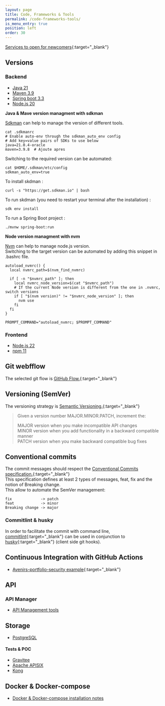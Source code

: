 ```yaml
---
layout: page
title: Code, Frameworks & Tools
permalink: /code-frameworks-tools/
is_menu_entry: true
position: left
order: 30
---
```

[Services to open for newcomers](../new-comers){:target="_blank"}
## Versions
### Backend

- [Java 21](https://endoflife.date/eclipse-temurin)
- [Maven 3.9](https://endoflife.date/maven)
- [Spring boot 3.3](https://endoflife.date/spring-boot)
- [Node.js 20](https://endoflife.date/nodejs)

**Java & Mave version managment with sdkman**

[Sdkman](https://sdkman.io/) can help to manage the version of different tools.

```
cat .sdkmanrc
# Enable auto-env through the sdkman_auto_env config
# Add key=value pairs of SDKs to use below
java=21.0.4-oracle
maven=3.9.8  # Ajoute apres
```

Switching to the required version can be automated:
```
cat $HOME/.sdkman/etc/config
sdkman_auto_env=true
```

To install skdman :

```
curl -s "https://get.sdkman.io" | bash
```

To run skdman (you need to restart your terminal after the installation) :

```
sdk env install
```

To run a Spring Boot project :

```
./mvnw spring-boot:run
```

**Node version managment with nvm**

[Nvm](https://github.com/nvm-sh/nvm) can help to manage node.js version.<br/>
Switching to the target version can be automated by adding this snippet in .bashrc file.


```
autoload_nvmrc() {
  local nvmrc_path=$(nvm_find_nvmrc)
  
  if [ -n "$nvmrc_path" ]; then
    local nvmrc_node_version=$(cat "$nvmrc_path")
    # If the current Node version is different from the one in .nvmrc, switch versions
    if [ "$(nvm version)" != "$nvmrc_node_version" ]; then
      nvm use
    fi
  fi
}

PROMPT_COMMAND="autoload_nvmrc; $PROMPT_COMMAND"

```

### Frontend
- [Node.js 22](https://endoflife.date/nodejs)
- [npm 11](https://www.npmjs.com/package/npm/v/11.0.0)

## Git webfflow
The selected git flow is [GitHub Flow.](https://docs.github.com/en/get-started/quickstart/github-flow){:target="_blank"}

## Versioning (SemVer)
The versioning strategy is [Semantic Versioning.](https://semver.org/#semantic-versioning-200){:target="_blank"}

>   Given a version number MAJOR.MINOR.PATCH, increment the:
>
>    MAJOR version when you make incompatible API changes\
>    MINOR version when you add functionality in a backward compatible manner\
>    PATCH version when you make backward compatible bug fixes

## Conventional commits
The commit messages should respect the [Conventional Commits specification.](https://www.conventionalcommits.org/en/v1.0.0/){:target="_blank"}\
This specification defines at least 2 types of messages, feat, fix and the notion of Breaking change. \
This allow to automate the SemVer management:
     
    fix             -> patch
    feat            -> minor
    Breaking change -> major

### Commitlint & husky
In order to facilitate the commit with command line, [commitlint](https://github.com/conventional-changelog/commitlint){:target="_blank"} can be used in conjunction to [husky](https://typicode.github.io/husky/){:target="_blank"} (client side git hooks).    

## Continuous Integration with GitHub Actions
- [Avenirs-portfolio-security example](../ci-gh-actions/){:target="_blank"}

## API 

### API Manager
- [API Management tools](../apim-list/)

## Storage 

- [PostgreSQL](../storage-posgresql/)

#### Tests & POC

- [Gravitee](../apim-gravitee/)
- [Apache APISIX](../apim-apisix/)
- [Kong](../apim-kong/)

## Docker & Docker-compose
- [Docker & Docker-compose installation notes](../docker-install/)
